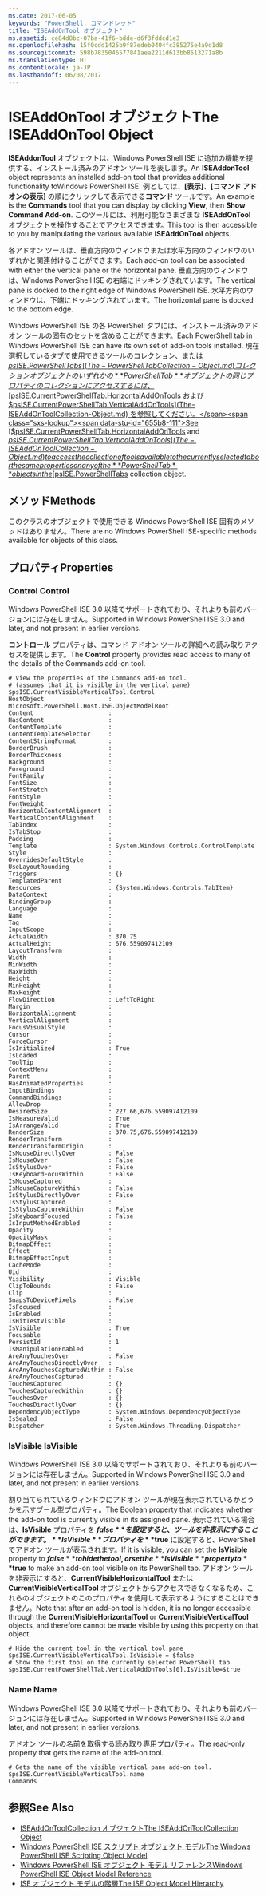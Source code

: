 ```yaml
---
ms.date: 2017-06-05
keywords: "PowerShell, コマンドレット"
title: "ISEAddOnTool オブジェクト"
ms.assetid: ce84d8bc-07ba-41f6-bdde-d6f3fddcd1e3
ms.openlocfilehash: 15f0cdd1425b9f87edeb0404fc385275e4a9d1d8
ms.sourcegitcommit: 598b7835046577841aea2211d613bb8513271a8b
ms.translationtype: HT
ms.contentlocale: ja-JP
ms.lasthandoff: 06/08/2017
---
```

# <a name="the-iseaddontool-object"></a><span data-ttu-id="655b8-103">ISEAddOnTool オブジェクト</span><span class="sxs-lookup"><span data-stu-id="655b8-103">The ISEAddOnTool Object</span></span>
  <span data-ttu-id="655b8-104">**ISEAddonTool** オブジェクトは、Windows PowerShell ISE に追加の機能を提供する、インストール済みのアドオン ツールを表します。</span><span class="sxs-lookup"><span data-stu-id="655b8-104">An **ISEAddonTool** object represents an installed add-on tool that provides additional functionality toWindows PowerShell ISE.</span></span> <span data-ttu-id="655b8-105">例としては、**[表示]**、**[コマンド アドオンの表示]** の順にクリックして表示できる**コマンド** ツールです。</span><span class="sxs-lookup"><span data-stu-id="655b8-105">An example is the **Commands** tool that you can display by clicking **View**, then **Show Command Add-on**.</span></span> <span data-ttu-id="655b8-106">このツールには、利用可能なさまざまな **ISEAddOnTool** オブジェクトを操作することでアクセスできます。</span><span class="sxs-lookup"><span data-stu-id="655b8-106">This tool is then accessible to you by manipulating the various available **ISEAddOnTool** objects.</span></span>

 <span data-ttu-id="655b8-107">各アドオン ツールは、垂直方向のウィンドウまたは水平方向のウィンドウのいずれかと関連付けることができます。</span><span class="sxs-lookup"><span data-stu-id="655b8-107">Each add-on tool can be associated with either the vertical pane or the horizontal pane.</span></span> <span data-ttu-id="655b8-108">垂直方向のウィンドウは、Windows PowerShell ISE の右端にドッキングされています。</span><span class="sxs-lookup"><span data-stu-id="655b8-108">The vertical pane is docked to the right edge of Windows PowerShell ISE.</span></span> <span data-ttu-id="655b8-109">水平方向のウィンドウは、下端にドッキングされています。</span><span class="sxs-lookup"><span data-stu-id="655b8-109">The horizontal pane is docked to the bottom edge.</span></span>

 <span data-ttu-id="655b8-110">Windows PowerShell ISE の各 PowerShell タブには、インストール済みのアドオン ツールの固有のセットを含めることができます。</span><span class="sxs-lookup"><span data-stu-id="655b8-110">Each PowerShell tab in Windows PowerShell ISE can have its own set of add-on tools installed.</span></span> <span data-ttu-id="655b8-111">現在選択しているタブで使用できるツールのコレクション、または [$psISE.PowerShellTabs](The-PowerShellTabCollection-Object.md) コレクション オブジェクトのいずれかの **PowerShellTab** オブジェクトの同じプロパティのコレクションにアクセスするには、[$psISE.CurrentPowerShellTab.HorizontalAddOnTools](The-ISEAddOnToolCollection-Object.md) および [$psISE.CurrentPowerShellTab.VerticalAddOnTools](The-ISEAddOnToolCollection-Object.md) を参照してください。</span><span class="sxs-lookup"><span data-stu-id="655b8-111">See [$psISE.CurrentPowerShellTab.HorizontalAddOnTools](The-ISEAddOnToolCollection-Object.md) and [$psISE.CurrentPowerShellTab.VerticalAddOnTools](The-ISEAddOnToolCollection-Object.md) to access the collection of tools available to the currently selected tab or the same properties on any of the **PowerShellTab** objects in the [$psISE.PowerShellTabs](The-PowerShellTabCollection-Object.md) collection object.</span></span>

## <a name="methods"></a><span data-ttu-id="655b8-112">メソッド</span><span class="sxs-lookup"><span data-stu-id="655b8-112">Methods</span></span>
 <span data-ttu-id="655b8-113">このクラスのオブジェクトで使用できる Windows PowerShell ISE 固有のメソッドはありません。</span><span class="sxs-lookup"><span data-stu-id="655b8-113">There are no Windows PowerShell ISE-specific methods available for objects of this class.</span></span>

## <a name="properties"></a><span data-ttu-id="655b8-114">プロパティ</span><span class="sxs-lookup"><span data-stu-id="655b8-114">Properties</span></span>

###  <span data-ttu-id="655b8-115"><a name="Control"></a> Control</span><span class="sxs-lookup"><span data-stu-id="655b8-115"><a name="Control"></a> Control</span></span>
  <span data-ttu-id="655b8-116">Windows PowerShell ISE 3.0 以降でサポートされており、それよりも前のバージョンには存在しません。</span><span class="sxs-lookup"><span data-stu-id="655b8-116">Supported in Windows PowerShell ISE 3.0 and later, and not present in earlier versions.</span></span>

 <span data-ttu-id="655b8-117">**コントロール** プロパティは、コマンド アドオン ツールの詳細への読み取りアクセスを提供します。</span><span class="sxs-lookup"><span data-stu-id="655b8-117">The **Control** property provides read access to many of the details of the Commands add-on tool.</span></span>

```
# View the properties of the Commands add-on tool.
# (assumes that it is visible in the vertical pane)
$psISE.CurrentVisibleVerticalTool.Control
HostObject                  : Microsoft.PowerShell.Host.ISE.ObjectModelRoot
Content                     :
HasContent                  :
ContentTemplate             :
ContentTemplateSelector     :
ContentStringFormat         :
BorderBrush                 :
BorderThickness             :
Background                  :
Foreground                  :
FontFamily                  :
FontSize                    :
FontStretch                 :
FontStyle                   :
FontWeight                  :
HorizontalContentAlignment  :
VerticalContentAlignment    :
TabIndex                    :
IsTabStop                   :
Padding                     :
Template                    : System.Windows.Controls.ControlTemplate
Style                       :
OverridesDefaultStyle       :
UseLayoutRounding           :
Triggers                    : {}
TemplatedParent             :
Resources                   : {System.Windows.Controls.TabItem}
DataContext                 :
BindingGroup                :
Language                    :
Name                        :
Tag                         :
InputScope                  :
ActualWidth                 : 370.75
ActualHeight                : 676.559097412109
LayoutTransform             :
Width                       :
MinWidth                    :
MaxWidth                    :
Height                      :
MinHeight                   :
MaxHeight                   :
FlowDirection               : LeftToRight
Margin                      :
HorizontalAlignment         :
VerticalAlignment           :
FocusVisualStyle            :
Cursor                      :
ForceCursor                 :
IsInitialized               : True
IsLoaded                    :
ToolTip                     :
ContextMenu                 :
Parent                      :
HasAnimatedProperties       :
InputBindings               :
CommandBindings             :
AllowDrop                   :
DesiredSize                 : 227.66,676.559097412109
IsMeasureValid              : True
IsArrangeValid              : True
RenderSize                  : 370.75,676.559097412109
RenderTransform             :
RenderTransformOrigin       :
IsMouseDirectlyOver         : False
IsMouseOver                 : False
IsStylusOver                : False
IsKeyboardFocusWithin       : False
IsMouseCaptured             :
IsMouseCaptureWithin        : False
IsStylusDirectlyOver        : False
IsStylusCaptured            :
IsStylusCaptureWithin       : False
IsKeyboardFocused           : False
IsInputMethodEnabled        :
Opacity                     :
OpacityMask                 :
BitmapEffect                :
Effect                      :
BitmapEffectInput           :
CacheMode                   :
Uid                         :
Visibility                  : Visible
ClipToBounds                : False
Clip                        :
SnapsToDevicePixels         : False
IsFocused                   :
IsEnabled                   :
IsHitTestVisible            :
IsVisible                   : True
Focusable                   :
PersistId                   : 1
IsManipulationEnabled       :
AreAnyTouchesOver           : False
AreAnyTouchesDirectlyOver   :
AreAnyTouchesCapturedWithin : False
AreAnyTouchesCaptured       :
TouchesCaptured             : {}
TouchesCapturedWithin       : {}
TouchesOver                 : {}
TouchesDirectlyOver         : {}
DependencyObjectType        : System.Windows.DependencyObjectType
IsSealed                    : False
Dispatcher                  : System.Windows.Threading.Dispatcher

```

###  <span data-ttu-id="655b8-118"><a name="IsVisible"></a> IsVisible</span><span class="sxs-lookup"><span data-stu-id="655b8-118"><a name="IsVisible"></a> IsVisible</span></span>
  <span data-ttu-id="655b8-119">Windows PowerShell ISE 3.0 以降でサポートされており、それよりも前のバージョンには存在しません。</span><span class="sxs-lookup"><span data-stu-id="655b8-119">Supported in Windows PowerShell ISE 3.0 and later, and not present in earlier versions.</span></span>

 <span data-ttu-id="655b8-120">割り当てられているウィンドウにアドオン ツールが現在表示されているかどうかを示すブール型プロパティ。</span><span class="sxs-lookup"><span data-stu-id="655b8-120">The Boolean property that indicates whether the add-on tool is currently visible in its assigned pane.</span></span> <span data-ttu-id="655b8-121">表示されている場合は、**IsVisible** プロパティを **$false** を設定すると、ツールを非表示にすることができます。**IsVisible** プロパティを **$true** に設定すると、PowerShell でアドオン ツールが表示されます。</span><span class="sxs-lookup"><span data-stu-id="655b8-121">If it is visible, you can set the **IsVisible** property to **$false** to hide the tool, or set the **IsVisible** property to **$true** to make an add-on tool visible on its PowerShell tab.</span></span> <span data-ttu-id="655b8-122">アドオン ツールを非表示にすると、**CurrentVisibleHorizontalTool** または **CurrentVisibleVerticalTool** オブジェクトからアクセスできなくなるため、これらのオブジェクトのこのプロパティを使用して表示するようにすることはできません。</span><span class="sxs-lookup"><span data-stu-id="655b8-122">Note that after an add-on tool is hidden, it is no longer accessible through the **CurrentVisibleHorizontalTool** or **CurrentVisibleVerticalTool** objects, and therefore cannot be made visible by using this property on that object.</span></span>

```
# Hide the current tool in the vertical tool pane
$psISE.CurrentVisibleVerticalTool.IsVisible = $false
# Show the first tool on the currently selected PowerShell tab
$psISE.CurrentPowerShellTab.VerticalAddOnTools[0].IsVisible=$true

```

###  <span data-ttu-id="655b8-123"><a name="name"></a> Name</span><span class="sxs-lookup"><span data-stu-id="655b8-123"><a name="name"></a> Name</span></span>
  <span data-ttu-id="655b8-124">Windows PowerShell ISE 3.0 以降でサポートされており、それよりも前のバージョンには存在しません。</span><span class="sxs-lookup"><span data-stu-id="655b8-124">Supported in Windows PowerShell ISE 3.0 and later, and not present in earlier versions.</span></span>

 <span data-ttu-id="655b8-125">アドオン ツールの名前を取得する読み取り専用プロパティ。</span><span class="sxs-lookup"><span data-stu-id="655b8-125">The read-only property that gets the name of the add-on tool.</span></span>

```
# Gets the name of the visible vertical pane add-on tool.
$psISE.CurrentVisibleVerticalTool.name
Commands

```

## <a name="see-also"></a><span data-ttu-id="655b8-126">参照</span><span class="sxs-lookup"><span data-stu-id="655b8-126">See Also</span></span>
- [<span data-ttu-id="655b8-127">ISEAddOnToolCollection オブジェクト</span><span class="sxs-lookup"><span data-stu-id="655b8-127">The ISEAddOnToolCollection Object</span></span>](The-ISEAddOnToolCollection-Object.md)
- [<span data-ttu-id="655b8-128">Windows PowerShell ISE スクリプト オブジェクト モデル</span><span class="sxs-lookup"><span data-stu-id="655b8-128">The Windows PowerShell ISE Scripting Object Model</span></span>](The-Windows-PowerShell-ISE-Scripting-Object-Model.md)
- [<span data-ttu-id="655b8-129">Windows PowerShell ISE オブジェクト モデル リファレンス</span><span class="sxs-lookup"><span data-stu-id="655b8-129">Windows PowerShell ISE Object Model Reference</span></span>](Windows-PowerShell-ISE-Object-Model-Reference.md)
- [<span data-ttu-id="655b8-130">ISE オブジェクト モデルの階層</span><span class="sxs-lookup"><span data-stu-id="655b8-130">The ISE Object Model Hierarchy</span></span>](The-ISE-Object-Model-Hierarchy.md)

